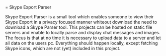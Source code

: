 = Skype Export Parser

Skype Export Parser is a small tool which enables someone to view their Skype Export in a privacy focused manner whiteout download the need to download a Skype Parser tool. This projects can be hosted on static file servers and enable to locally parse and display chat messages and images. The focus is that at no time it is necessary to upload data to a server and let all data on the users pc. Everything should happen locally, except fetching Skype icons, which are not (yet) included in this project.
